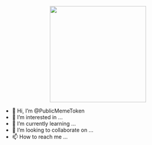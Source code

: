 <p align="center">
  <a >
    <picture>
      <source media="(prefers-color-scheme: dark)" srcset="https://i.ibb.co/JB9nbZC/banner-PMT.png">
      <img src="https://i.ibb.co/m6H2WKR/PMT-1280x640-1.png" height="256">
    </picture>
  </a>
</p>

- 👋 Hi, I’m @PublicMemeToken
- 👀 I’m interested in ...
- 🌱 I’m currently learning ...
- 💞️ I’m looking to collaborate on ...
- 📫 How to reach me ...

<!---
PublicMemeToken/PublicMemeToken is a ✨ special ✨ repository because its `README.md` (this file) appears on your GitHub profile.
You can click the Preview link to take a look at your changes.
--->
